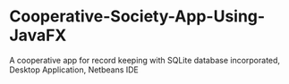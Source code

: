 # Cooperative-Society-App-Using-JavaFX
A cooperative app for record keeping with SQLite database incorporated,
Desktop Application,
Netbeans IDE
